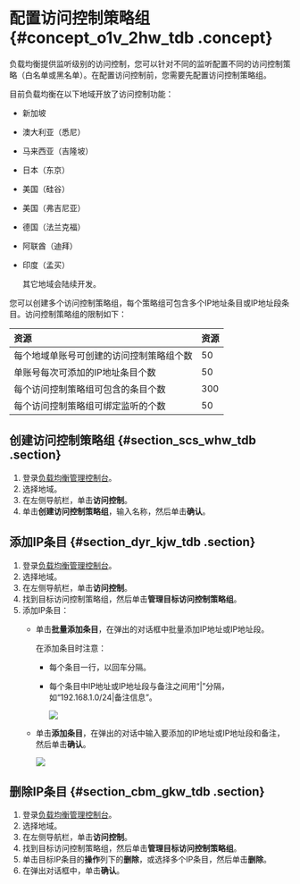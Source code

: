 # 配置访问控制策略组 {#concept_o1v_2hw_tdb .concept}

负载均衡提供监听级别的访问控制，您可以针对不同的监听配置不同的访问控制策略（白名单或黑名单）。在配置访问控制前，您需要先配置访问控制策略组。

目前负载均衡在以下地域开放了访问控制功能：

-   新加坡
-   澳大利亚（悉尼）
-   马来西亚（吉隆坡）
-   日本（东京）
-   美国（硅谷）
-   美国（弗吉尼亚）
-   德国（法兰克福）
-   阿联酋（迪拜）
-   印度（孟买）

    其它地域会陆续开发。


您可以创建多个访问控制策略组，每个策略组可包含多个IP地址条目或IP地址段条目。访问控制策略组的限制如下：

|资源|资源|
|:-|:-|
|每个地域单账号可创建的访问控制策略组个数|50|
|单账号每次可添加的IP地址条目个数|50|
|每个访问控制策略组可包含的条目个数|300|
|每个访问控制策略组可绑定监听的个数|50|

## 创建访问控制策略组 {#section_scs_whw_tdb .section}

1.  登录[负载均衡管理控制台](https://slbnew.console.aliyun.com)。
2.  选择地域。
3.  在左侧导航栏，单击**访问控制**。
4.  单击**创建访问控制策略组**，输入名称，然后单击**确认**。

## 添加IP条目 {#section_dyr_kjw_tdb .section}

1.  登录[负载均衡管理控制台](https://slbnew.console.aliyun.com)。
2.  选择地域。
3.  在左侧导航栏，单击**访问控制**。
4.  找到目标访问控制策略组，然后单击**管理目标访问控制策略组**。
5.  添加IP条目：
    -   单击**批量添加条目**，在弹出的对话框中批量添加IP地址或IP地址段。

        在添加条目时注意：

        -   每个条目一行，以回车分隔。

        -   每个条目中IP地址或IP地址段与备注之间用“|”分隔，如“192.168.1.0/24|备注信息”。

            ![](http://static-aliyun-doc.oss-cn-hangzhou.aliyuncs.com/assets/img/4159/1022_zh-CN.png)

    -   单击**添加条目**，在弹出的对话中输入要添加的IP地址或IP地址段和备注，然后单击**确认**。

        ![](http://static-aliyun-doc.oss-cn-hangzhou.aliyuncs.com/assets/img/4159/1023_zh-CN.png)


## 删除IP条目 {#section_cbm_gkw_tdb .section}

1.  登录[负载均衡管理控制台](https://slbnew.console.aliyun.com)。
2.  选择地域。
3.  在左侧导航栏，单击**访问控制**。
4.  找到目标访问控制策略组，然后单击**管理目标访问控制策略组**。
5.  单击目标IP条目的**操作**列下的**删除**，或选择多个IP条目，然后单击**删除**。
6.  在弹出对话框中，单击**确认**。

